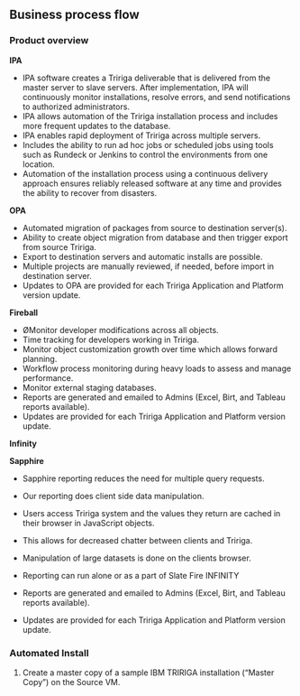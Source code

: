 ## Business process flow

### Product overview

**IPA**

 - IPA software creates a Tririga deliverable that is delivered from the master server to slave servers.  After implementation, IPA will continuously monitor installations, resolve errors, and send notifications to authorized administrators.
 - IPA allows automation of the Tririga installation process and includes more frequent updates to the database.
 - IPA enables rapid deployment of Tririga across multiple servers.
 - Includes the ability to run ad hoc jobs or scheduled jobs using tools such as Rundeck or Jenkins to control the environments from one location.
 - Automation of the installation process using a continuous delivery approach ensures reliably released software at any time and provides the ability to recover from disasters.
 
**OPA**
 - Automated migration of packages from source to destination server(s).
 - Ability to create object migration from database and then trigger export from source Tririga.
 - Export to destination servers and automatic installs are possible.
 - Multiple projects are manually reviewed, if needed, before import in destination server.
 - Updates to OPA are provided for each Tririga Application and Platform version update. 

**Fireball**

 - ØMonitor developer modifications across all objects.
  - Time tracking for developers working in Tririga.
  -  Monitor object customization growth over time which allows forward
   planning.
   - Workflow process monitoring during heavy loads to assess and manage
   performance.
   - Monitor external staging databases.
  -  Reports are generated and emailed to Admins (Excel, Birt, and
   Tableau reports available).
  -  Updates are provided for each Tririga Application and Platform
   version update.

**Infinity**


**Sapphire**

  -  Sapphire reporting reduces the need for multiple query requests.

  -  Our reporting does client side data manipulation.

  -  Users access Tririga system and the values they return are cached in their browser in JavaScript objects.

  -  This allows for decreased chatter between clients and Tririga.

  -  Manipulation of large datasets is done on the clients browser.

  -  Reporting can run alone or as a part of Slate Fire INFINITY

  -  Reports are generated and emailed to Admins (Excel, Birt, and Tableau reports available).

  -  Updates are provided for each Tririga Application and Platform version update.


### Automated Install

 1. Create a master copy of a sample IBM TRIRIGA installation
(“Master Copy”) on the Source VM.


<!--stackedit_data:
eyJoaXN0b3J5IjpbNzQwNzIyMDQ5LDEyOTMxOTg0NTJdfQ==
-->